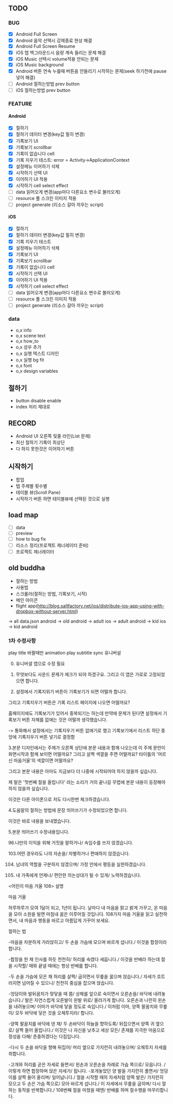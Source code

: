 ## TODO
### BUG
- [x] Android Full Screen
- [x] Android 음악 선택시 강제종료 현상 해결
- [x] Android Full Screen Resume
- [x] iOS 엡 백그라운드시 음량 계속 들리는 문제 해결
- [x] iOS Music 선택시 volume적용 안되는 문제
- [x] iOS Music background
- [x] Android 버튼 연속 누를때 버튼음 안들리기 시작하는 문제(seek 하기전에 pause넣어 해결)
- [ ] Android 절하는방법 prev button
- [ ] iOS 절하는방법 prev button
### FEATURE
#### Android
- [x] 절하기
- [x] 절하기 데이터 변경(key값 필히 변경)
- [x] 기록보기 UI
- [x] 기록보기 scrollbar
- [x] 기록이 없습니다 cell
- [x] 기록 지우기 테스트: error = Activity->ApplicationContext
- [x] 설정메뉴 이어하기 삭제
- [x] 시작하기 선택 UI
- [x] 이어하기 UI 적용
- [x] 시작하기 cell select effect
- [ ] data 읽어오게 변경(app마다 다른요소 변수로 불러오게)
- [ ] resource 풀 스크린 이미지 적용
- [ ] project generate (리소스 갈아 끼우는 script)
#### iOS
- [x] 절하기
- [x] 절하기 데이터 변경(key값 필히 변경)
- [x] 기록 지우기 테스트
- [x] 설정메뉴 이어하기 삭제
- [x] 기록보기 UI
- [x] 기록보기 scrollbar
- [x] 기록이 없습니다 cell
- [x] 시작하기 선택 UI
- [x] 이어하기 UI 적용
- [x] 시작하기 cell select effect
- [ ] data 읽어오게 변경(app마다 다른요소 변수로 불러오게)
- [ ] resource 풀 스크린 이미지 적용
- [ ] project generate (리소스 갈아 끼우는 script)
### data
- o,x info
- o,x scene text
- o,x how_to
- o,x 성우 추가
- o,x 실행 텍스트 디자인
- o,x 실행 bg fit
- o,x font
- o,x design variables
## 절하기
- button disable enable
- index 처리 제대로
## RECORD
- Android UI 오른쪽 및줄 라인(List 문제)
- 최신 절하기 기록이 최상단
- 다 하지 못한것은 이어하기 버튼
## 시작하기
- 팝업
- 탭 주제별 횟수별
- 테이블 뷰(Scroll Pane)
- 시작하기 버튼 하면 테이블뷰에 선택된 것으로 실행
## load map
- [ ] data
- [ ] preview
- [ ] how to bug fix
- [ ] 리소스 정리(프로젝트 제너레이터 준비)
- [ ] 프로젝트 제너레이터
## old buddha
- 절하는 방법
- 사용법
- 스크롤러(절하는 방법, 기록보기, 시작)
- 메인 아이콘
- flight app(http://blog.saltfactory.net/ios/distribute-ios-app-using-with-dropbox-without-server.html)

-> all data.json android
-> old android
-> adult ios
-> adult android
-> kid ios
-> kid android


### 1차 수정사항
play title 바뀔때만 animation
play subtitle sync
유니버설

0. 유니버셜 앱으로 수정 필요



1. 무엇보다도 사운드 문제가 체크가 되야 하겠구요. 그리고 이 앱은 가로로 고정되었으면 합니다.



2. 설정에서 기록지위기 버튼이 기록보기가 되면 어떨까 합니다.

그리고 기록지우기  버튼은 기록 리스트  페이지에 나오면 어떨까요?

홈페이지에도 기록보기가 있어서 중복되기는 하는데 만약에 문제가 된다면 설정에서 기록보기 버튼 자체를 없애는 것은 어떨까 생각했습니다.

-> 통화해서 설정에서는 기록지우기 버튼 없애기로 했고 기록보기에서 리스트 하단 중앙에 기록지우기 버튼 넣기로 결정함



3.본문 디자인에서는 주제가 오른쪽 상단에 본문 내용과 함께 나오는데 이 주제 문안이 화면시작과 함께 보이면 어떨까요? 그리고 살짝 색깔을 주면 어떨까요? 타이틀의 '어르신 마음거울'의 색깔이면 어떨까요?



그리고 본문 내용은 아마도 지금보다 더 나중에 시작되어야 하지 않을까 싶습니다.

제 말은 '첫번째 절을 올립니다' 라는 소리가 거의 끝나갈 무렵에 본문 내용이 등장해야 하지 않을까 싶습니다.

이것은 다른 아이폰으로 저도 다시한번 체크하겠습니다.



4.도움말의 절하는 방법에 문장 띄어쓰기가 수정되었으면 합니다.

이것은 바로 내용을 보내껬습니다.


5.본문 띄어쓰기 수정내용입니다.


96.나만의 이익을 위해 거짓을 말하거나/ 속임수를 쓰지 않겠습니다.

103.어떤 경우라도 나의 자손을/ 차별하거나 편애하지 않겠습니다.

104. 남녀의 역할을 구분하지 않겠으며/ 가정 안에서 평등을 실현하겠습니다.

106. 내 가족에게 언제나/ 편안한 의논상대가 될 수 있게/ 노력하겠습니다.


<어린이 마음 거울 108> 설명

마음 거울

하루하루가 모여 1달이 되고, 1년이 됩니다. 날마다 내 마음을 맑고 밝게 가꾸고, 온 마음을 모아 소원을 빌면 마침내 꿈은 이루어질 것입니다. 108가지 마음 거울을 읽고 실천하면서, 내 마음과 행동을 바르고 아름답게 가꾸어 보세요.

절하는 법

-마음을 차분하게 가라앉히고/ 두 손을 가슴에 모으며 바르게 섭니다./
이것을 합장이라 합니다.

-합장을 한 채 인사를 하듯 천천히/ 허리를 숙였다 세웁니다./
이것을 반배라 하는데 절을 시작할/
때와 끝낼 때에는 항상 반배를 합니다.

-두 손을 가슴에 모은 채 허리를 살짝/ 굽히면서 무릎을 꿇으며 앉습니다./
자세가 흐트러지면 넘어질 수 있으니/ 천천히 중심을 잡으며 앉습니다.

-엉덩이와 발뒤꿈치가 맞닿을 때 쯤/ 상체를 앞으로 숙이면서 오른손을/
바닥에 내려놓습니다./
발은 자연스럽게 오른발이 왼발 위로/ 올라가게 합니다.
오른손과 나란히 왼손을 내려놓으며/ 이마가 바닥에 닿을 정도로 숙입니다./
이처럼 이마, 양쪽 팔꿈치와 무릎이/ 모두 바닥에 닿은 것을 오체투지라/ 합니다.

-양쪽 팔꿈치를 바닥에 댄 채/ 두 손바닥이 하늘을 향하도록/
뒤집으면서 양쪽 귀 옆으로/ 살짝 들어 올립니다./ 이것은 나 자신을 낮추고 세상 모든/ 존재를 지극한 마음으로 정성을 다해/ 존중하겠다는 다짐입니다.

-다시 두 손을 바닥을 향해 뒤집어/ 머리 옆으로 가지런히 내려놓으며/ 오체투지 자세를 취합니다.

-고개와 허리를 곧은 자세로 들면서/ 왼손과 오른손을 차례로 가슴 쪽으로/ 모읍니다. /이렇게 하면 합장하며 앉은 자세가/ 됩니다.
-포개놓았던 양 발을 가지런히 풀면서/ 엉덩이를 살짝 들어 올리며/ 일어납니다./
절을 시작할 때의 자세처럼 양쪽 발은/ 가지런히 모으고 두 손은 가슴 쪽으로/ 모아 바르게 섭니다./ 이 자세에서 무릎을 굽히며/ 다시 절하는 동작을 반복합니다./ 108번째 절을 마쳤을 때엔/ 반배를 하며 절수행을 마무리합니다.



